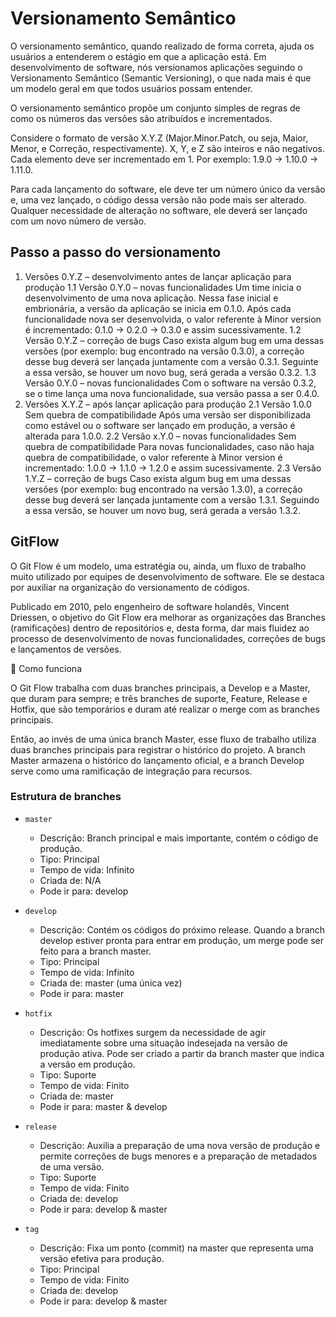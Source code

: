 # Versionamento Semântico

O versionamento semântico, quando realizado de forma correta, ajuda os usuários a entenderem o estágio em que a aplicação está. Em desenvolvimento de software, nós versionamos aplicações seguindo o Versionamento Semântico (Semantic Versioning), o que nada mais é que um modelo geral em que todos usuários possam entender.

O versionamento semântico propõe um conjunto simples de regras de como os números das versões são atribuídos e incrementados.

Considere o formato de versão X.Y.Z (Major.Minor.Patch, ou seja, Maior, Menor, e Correção, respectivamente). X, Y, e Z são inteiros e não negativos. Cada elemento deve ser incrementado em 1. Por exemplo: 1.9.0 -> 1.10.0 -> 1.11.0.

Para cada lançamento do software, ele deve ter um número único da versão e, uma vez lançado, o código dessa versão não pode mais ser alterado. Qualquer necessidade de alteração no software, ele deverá ser lançado com um novo número de versão.

## Passo a passo do versionamento

1. Versões 0.Y.Z – desenvolvimento antes de lançar aplicação para produção
    1.1 Versão 0.Y.0 – novas funcionalidades
        Um time inicia o desenvolvimento de uma nova aplicação. Nessa fase inicial e embrionária, a versão da aplicação se inicia em 0.1.0. Após cada funcionalidade nova ser desenvolvida, o valor referente à Minor version é incrementado: 0.1.0 -> 0.2.0 -> 0.3.0 e assim sucessivamente.
    1.2 Versão 0.Y.Z – correção de bugs
        Caso exista algum bug em uma dessas versões (por exemplo: bug encontrado na versão 0.3.0), a correção desse bug deverá ser lançada juntamente com a versão 0.3.1. Seguinte a essa versão, se houver um novo bug, será gerada a versão 0.3.2.
    1.3 Versão 0.Y.0 – novas funcionalidades
        Com o software na versão 0.3.2, se o time lança uma nova funcionalidade, sua versão passa a ser 0.4.0.
2. Versões X.Y.Z – após lançar aplicação para produção
    2.1 Versão 1.0.0
        Sem quebra de compatibilidade
        Após uma versão ser disponibilizada como estável ou o software ser lançado em produção, a versão é alterada para 1.0.0.
    2.2 Versão x.Y.0 – novas funcionalidades
        Sem quebra de compatibilidade
        Para novas funcionalidades, caso não haja quebra de compatibilidade, o valor referente à Minor version é incrementado: 1.0.0 -> 1.1.0 -> 1.2.0 e assim sucessivamente.
    2.3 Versão 1.Y.Z – correção de bugs
        Caso exista algum bug em uma dessas versões (por exemplo: bug encontrado na versão 1.3.0), a correção desse bug deverá ser lançada juntamente com a versão 1.3.1. Seguindo a essa versão, se houver um novo bug, será gerada a versão 1.3.2.

## GitFlow

O Git Flow é um modelo, uma estratégia ou, ainda, um fluxo de trabalho muito utilizado por equipes de desenvolvimento de software. Ele se destaca por auxiliar na organização do versionamento de códigos.

Publicado em 2010, pelo engenheiro de software holandês, Vincent Driessen, o objetivo do Git Flow era melhorar as organizações das Branches (ramificações) dentro de repositórios e, desta forma, dar mais fluidez ao processo de desenvolvimento de novas funcionalidades, correções de bugs e lançamentos de versões.

🚀 Como funciona

O Git Flow trabalha com duas branches principais, a Develop e a Master, que duram para sempre; e três branches de suporte, Feature, Release e Hotfix, que são temporários e duram até realizar o merge com as branches principais.

Então, ao invés de uma única branch Master, esse fluxo de trabalho utiliza duas branches principais para registrar o histórico do projeto. A branch Master armazena o histórico do lançamento oficial, e a branch Develop serve como uma ramificação de integração para recursos.

### Estrutura de branches

- `master`
  - Descrição: Branch principal e mais importante, contém o código de produção.
  - Tipo: Principal
  - Tempo de vida: Infinito
  - Criada de: N/A
  - Pode ir para: develop

- `develop`
  - Descrição: Contém os códigos do próximo release. Quando a branch develop estiver pronta para entrar em produção, um merge pode ser feito para a branch master.
  - Tipo: Principal
  - Tempo de vida: Infinito
  - Criada de: master (uma única vez)
  - Pode ir para: master

- `hotfix`
  - Descrição: Os hotfixes surgem da necessidade de agir imediatamente sobre uma situação indesejada na versão de produção ativa. Pode ser criado a partir da branch master que indica a versão em produção.
  - Tipo: Suporte
  - Tempo de vida: Finito
  - Criada de: master
  - Pode ir para: master & develop

- `release`
  - Descrição: Auxilia a preparação de uma nova versão de produção e permite correções de bugs menores e a preparação de metadados de uma versão.
  - Tipo: Suporte
  - Tempo de vida: Finito
  - Criada de: develop
  - Pode ir para: develop & master

- `tag`
  - Descrição: Fixa um ponto (commit) na master que representa uma versão efetiva para produção.
  - Tipo: Principal
  - Tempo de vida: Finito
  - Criada de: develop
  - Pode ir para: develop & master
